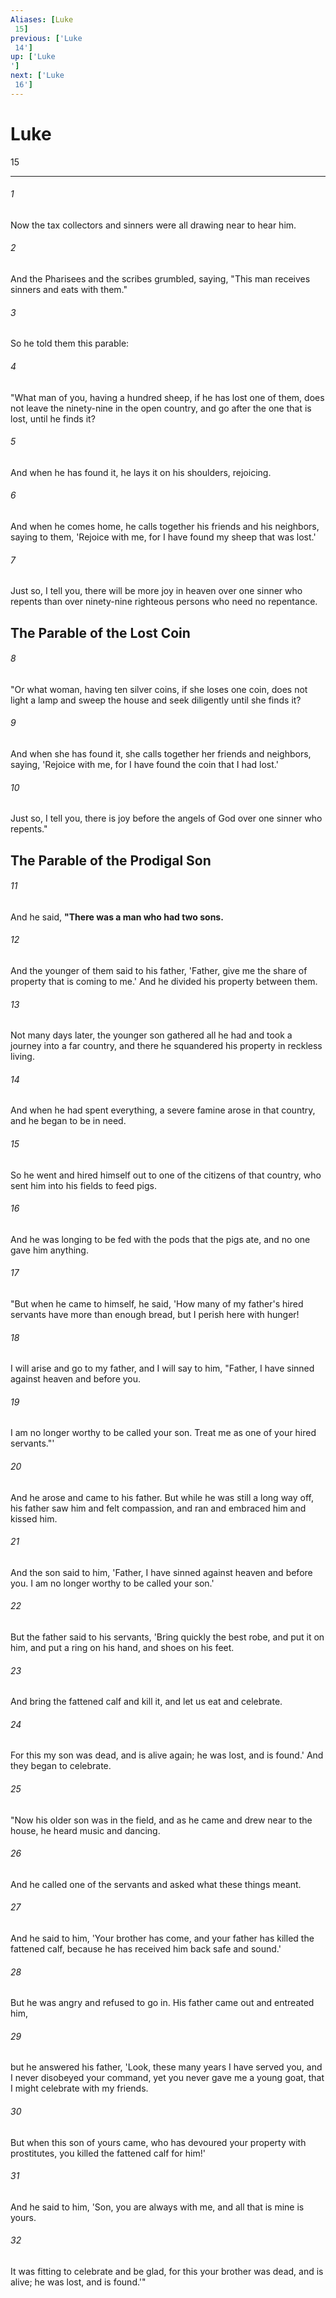 ```yaml
---
Aliases: [Luke 15]
previous: ['Luke 14']
up: ['Luke']
next: ['Luke 16']
---
```

# Luke 15

***
 

###### 1 
Now the tax collectors and sinners were all drawing near to hear him.  

###### 2 
And the Pharisees and the scribes grumbled, saying, "This man receives sinners and eats with them."  

###### 3 
So he told them this parable:  

###### 4 
"What man of you, having a hundred sheep, if he has lost one of them, does not leave the ninety-nine in the open country, and go after the one that is lost, until he finds it?  

###### 5 
And when he has found it, he lays it on his shoulders, rejoicing.  

###### 6 
And when he comes home, he calls together his friends and his neighbors, saying to them, 'Rejoice with me, for I have found my sheep that was lost.'  

###### 7 
Just so, I tell you, there will be more joy in heaven over one sinner who repents than over ninety-nine righteous persons who need no repentance.  ## The Parable of the Lost Coin  

###### 8 
"Or what woman, having ten silver coins, if she loses one coin, does not light a lamp and sweep the house and seek diligently until she finds it?  

###### 9 
And when she has found it, she calls together her friends and neighbors, saying, 'Rejoice with me, for I have found the coin that I had lost.'  

###### 10 
Just so, I tell you, there is joy before the angels of God over one sinner who repents."  ## The Parable of the Prodigal Son  

###### 11 
And he said, **"There was a man who had two sons.**  

###### 12 
And the younger of them said to his father, 'Father, give me the share of property that is coming to me.' And he divided his property between them.  

###### 13 
Not many days later, the younger son gathered all he had and took a journey into a far country, and there he squandered his property in reckless living.  

###### 14 
And when he had spent everything, a severe famine arose in that country, and he began to be in need.  

###### 15 
So he went and hired himself out to one of the citizens of that country, who sent him into his fields to feed pigs.  

###### 16 
And he was longing to be fed with the pods that the pigs ate, and no one gave him anything.  

###### 17 
"But when he came to himself, he said, 'How many of my father's hired servants have more than enough bread, but I perish here with hunger!  

###### 18 
I will arise and go to my father, and I will say to him, "Father, I have sinned against heaven and before you.  

###### 19 
I am no longer worthy to be called your son. Treat me as one of your hired servants."'  

###### 20 
And he arose and came to his father. But while he was still a long way off, his father saw him and felt compassion, and ran and embraced him and kissed him.  

###### 21 
And the son said to him, 'Father, I have sinned against heaven and before you. I am no longer worthy to be called your son.'  

###### 22 
But the father said to his servants, 'Bring quickly the best robe, and put it on him, and put a ring on his hand, and shoes on his feet.  

###### 23 
And bring the fattened calf and kill it, and let us eat and celebrate.  

###### 24 
For this my son was dead, and is alive again; he was lost, and is found.' And they began to celebrate.  

###### 25 
"Now his older son was in the field, and as he came and drew near to the house, he heard music and dancing.  

###### 26 
And he called one of the servants and asked what these things meant.  

###### 27 
And he said to him, 'Your brother has come, and your father has killed the fattened calf, because he has received him back safe and sound.'  

###### 28 
But he was angry and refused to go in. His father came out and entreated him,  

###### 29 
but he answered his father, 'Look, these many years I have served you, and I never disobeyed your command, yet you never gave me a young goat, that I might celebrate with my friends.  

###### 30 
But when this son of yours came, who has devoured your property with prostitutes, you killed the fattened calf for him!'  

###### 31 
And he said to him, 'Son, you are always with me, and all that is mine is yours.  

###### 32 
It was fitting to celebrate and be glad, for this your brother was dead, and is alive; he was lost, and is found.'"
